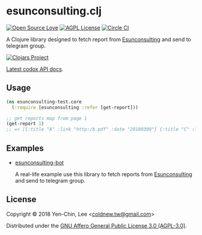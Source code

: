 # esunconsulting.clj
[![Open Source Love](https://badges.frapsoft.com/os/v3/open-source.svg?v=103)](https://github.com/coldnew/esunconsulting.clj)
[![AGPL License](http://img.shields.io/badge/license-AGPL%20v3-red.svg?style=flat)](http://opensource.org/licenses/AGPL-3.0)
[![Circle CI](https://circleci.com/gh/coldnew/esunconsulting.clj.svg?style=svg)](https://circleci.com/gh/coldnew/esunconsulting.clj)

A Clojure library designed to fetch report from [Esunconsulting](https://www.esunconsulting.com.tw/all_reports.asp) and send to telegram group.

[![Clojars Project](https://clojars.org/coldnew/esunconsulting/latest-version.svg)](http://clojars.org/coldnew/esunconsuling)

[Latest codox API docs](https://coldnew.github.io/esunconsulting.clj/).

## Usage

```clojure
(ns esunconsulting-test.core
  (:require [esunconsulting :refer [get-report]))

;; get reports map from page 1
(get-report 1)
;; => [{:title "A" :link "http:/b.pdf" :date "20180309"} {:title "C" :link "http:/d.pdf" :date "20180309"}]

```
## Examples

- [esunconsulting-bot](https://github.com/coldnew/esunconsulting-bot)

  A real-life example use this library to fetch reports from [Esunconsulting](https://www.esunconsulting.com.tw/all_reports.asp) and send to telegram group.

## License

Copyright © 2018 Yen-Chin, Lee <<coldnew.tw@gmail.com>>

Distributed under the [GNU Affero General Public License 3.0 (AGPL-3.0)](https://www.gnu.org/licenses/agpl-3.0.en.html).
